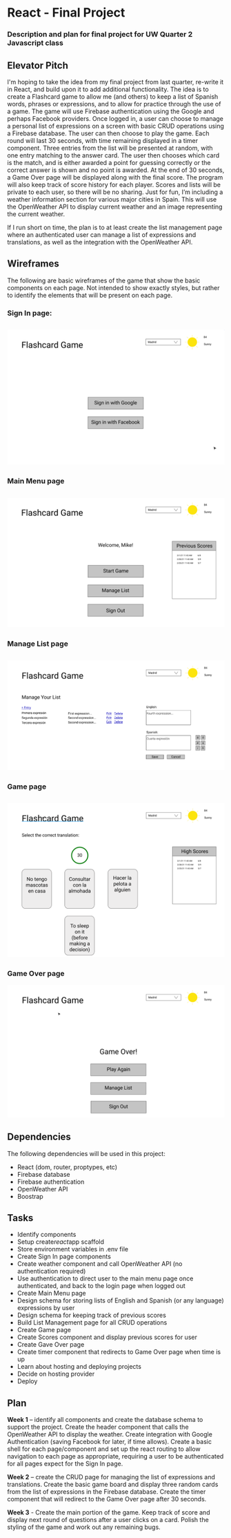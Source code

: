 # React - Final Project
### Description and plan for final project for UW Quarter 2 Javascript class

## Elevator Pitch
I'm hoping to take the idea from my final project from last quarter, re-write it in React, and build upon it to add additional functionality.  The idea is to create a Flashcard game to allow me (and others) to keep a list of Spanish words, phrases or expressions, and to allow for practice through the use of a game.  The game will use Firebase authentication using the Google and perhaps Facebook providers.  Once logged in, a user can choose to manage a personal list of expressions on a screen with basic CRUD operations using a Firebase database.  The user can then choose to play the game.  Each round will last 30 seconds, with time remaining displayed in a timer component.  Three entries from the list will be presented at random, with one entry matching to the answer card.  The user then chooses which card is the match, and is either awarded a point for guessing correctly or the correct answer is shown and no point is awarded.  At the end of 30 seconds, a Game Over page will be displayed along with the final score.  The program will also keep track of score history for each player.  Scores and lists will be private to each user, so there will be no sharing.
Just for fun, I’m including a weather information section for various major cities in Spain.  This will use the OpenWeather API to display current weather and an image representing the current weather.

If I run short on time, the plan is to at least create the list management page where an authenticated user can manage a list of expressions and translations, as well as the integration with the OpenWeather API.

## Wireframes
The following are basic wireframes of the game that show the basic components on each page. Not intended to show exactly styles, but rather to identify the elements that will be present on each page.

### Sign In page:
![Sign In page](./wireframes/SignIn.png)
---
### Main Menu page
![Main Menu page](./wireframes/MainMenu.png)
---
### Manage List page
![Manage List page](./wireframes/ManageList.png)
---
### Game page
![Game page](./wireframes/Game.png)
---
### Game Over page
![Game Over page](./wireframes/GameOver.png)

## Dependencies
The following dependencies will be used in this project:
*	React (dom, router, proptypes, etc)
*	Firebase database
*	Firebase authentication
*	OpenWeather API
*	Boostrap

## Tasks
*	Identify components
*	Setup create*react*app scaffold
*	Store environment variables in .env file
*	Create Sign In page components
*	Create weather component and call OpenWeather API (no authentication required)
*	Use authentication to direct user to the main menu page once authenticated, and back to the login page when logged out
*	Create Main Menu page
*	Design schema for storing lists of English and Spanish (or any language) expressions by user
*	Design schema for keeping track of previous scores
*	Build List Management page for all CRUD operations
*	Create Game page
*	Create Scores component and display previous scores for user
*	Create Gave Over page
*	Create timer component that redirects to Game Over page when time is up
*	Learn about hosting and deploying projects
*	Decide on hosting provider
*	Deploy

## Plan
**Week 1** – identify all components and create the database schema to support the project.  Create the header component that calls the OpenWeather API to display the weather.  Create integration with Google Authentication (saving Facebook for later, if time allows).
Create a basic shell for each page/component and set up the react routing to allow navigation to each page as appropriate, requiring a user to be authenticated for all pages expect for the Sign In page.

**Week 2** – create the CRUD page for managing the list of expressions and translations.  Create the basic game board and display three random cards from the list of expressions in the Firebase database.  Create the timer component that will redirect to the Game Over page after 30 seconds.

**Week 3** - Create the main portion of the game.  Keep track of score and display next round of questions after a user clicks on a card.  Polish the styling of the game and work out any remaining bugs.

